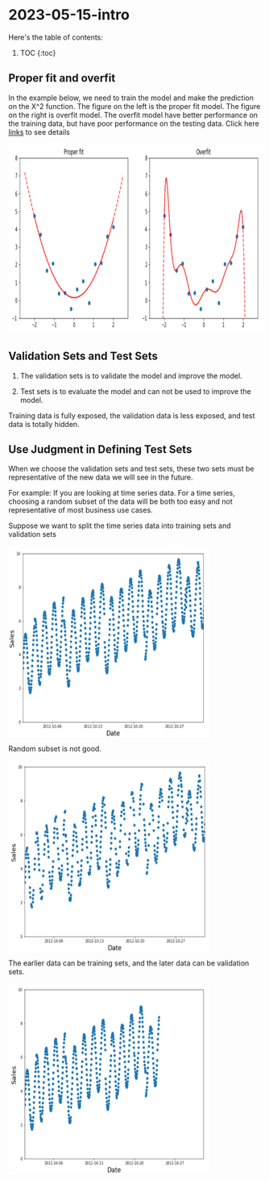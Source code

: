 # 2023-05-15-intro

Here's the table of contents:

1. TOC
{:toc}

## Proper fit and overfit

In the example below, we need to train the model and make the prediction on the X^2 function. The figure on the left is the proper fit model. The figure on the right is overfit model.
The overfit model have better performance on the training data, but have poor performance on the testing data.
Click here [links](https://github.com/fastai/fastbook/blob/master/01_intro.ipynb) to see details

<img src="/images/Proper_fit_and_over_fit.jpg" width = "800" height = "380" alt="" align=center />

## Validation Sets and Test Sets

1. The validation sets is to validate the model and improve the model. 

2. Test sets is to evaluate the model and can not be used to improve the model.

Training data is fully exposed, the validation data is less exposed, and test data is totally hidden.

## Use Judgment in Defining Test Sets

When we choose the validation sets and test sets, these two sets must be representative of the new data we will see in the future.

For example: 
If you are looking at time series data. For a time series, choosing a random subset of the data will be both too easy and not representative of most business use cases.

Suppose we want to split the time series data into training sets and validation sets

<img src="/images/time_series_data.jpg" width = "400" height = "380" alt="" align=center />

Random subset is not good.

<img src="/images/random_subset.jpg" width = "400" height = "380" alt="" align=center />

The earlier data can be training sets, and the later data can be validation sets.

<img src="/images/earlier_data.jpg" width = "400" height = "380" alt="" align=center />
